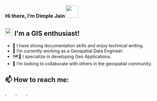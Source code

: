### Hi there, I’m Dimple Jain <img src="https://raw.githubusercontent.com/MartinHeinz/MartinHeinz/master/wave.gif" width="40px">

<h2>
  <img src="https://github.com/TheDudeThatCode/TheDudeThatCode/blob/master/Assets/Earth.gif" width="25px">
  I'm a GIS enthusiast!
</h2>

- 📝 I have strong documentation skills and enjoy technical writing.  
- 🔭 I’m currently working as a Geospatial Data Engineer.  
- 🗺️📍 I specialize in developing Geo Applications.  
- 🤝 I’m looking to collaborate with others in the geospatial community.  

## 📫 How to reach me:  
[<img src="https://img.icons8.com/color/48/000000/linkedin.png" width="3.5%"/>](https://www.linkedin.com/in/jaindimple/) &nbsp;&nbsp;
[<img src="https://img.icons8.com/fluent/48/000000/gmail.png" width="3.5%"/>](mailto:jain23dimple@gmail.com) &nbsp;&nbsp;
[<img src="https://img.icons8.com/color/48/000000/twitterx.png" width="3.5%"/>](https://x.com/jaindimple95?s=21)
